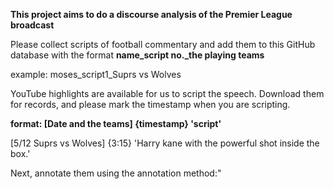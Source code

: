 **This project aims to do a discourse analysis of the Premier League broadcast**

Please collect scripts of football commentary and add them to this GitHub database with the format **name_script no._the playing teams**

example: moses_script1_Suprs vs Wolves

YouTube highlights are available for us to script the speech. Download them for records, and please mark the timestamp when you are scripting.

**format: [Date and the teams] {timestamp} 'script'**

[5/12 Suprs vs Wolves] {3:15} 'Harry kane with the powerful shot inside the box.'


Next, annotate them using the annotation method:"
